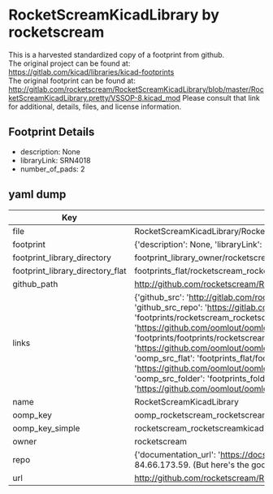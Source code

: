 # RocketScreamKicadLibrary by rocketscream  
This is a harvested standardized copy of a footprint from github.  
The original project can be found at:  
https://gitlab.com/kicad/libraries/kicad-footprints  
The original footprint can be found at:
http://gitlab.com/rocketscream/RocketScreamKicadLibrary/blob/master/RocketScreamKicadLibrary.pretty/VSSOP-8.kicad_mod
Please consult that link for additional, details, files, and license information.  
## Footprint Details
* description: None  
* libraryLink: SRN4018  
* number_of_pads: 2  
## yaml dump  
| Key | Value |  
| --- | --- |  
| file | RocketScreamKicadLibrary/RocketScreamKicadLibrary.pretty/SRN4018.kicad_mod |  
| footprint | {'description': None, 'libraryLink': 'SRN4018', 'number_of_pads': 2} |  
| footprint_library_directory | footprint_library_owner/rocketscream_RocketScreamKicadLibrary |  
| footprint_library_directory_flat | footprints_flat/rocketscream_rocketscreamkicadlibrary_srn4018/working |  
| github_path | http://github.com/rocketscream/RocketScreamKicadLibrary/blob/master/RocketScreamKicadLibrary.pretty/SRN4018.kicad_mod |  
| links | {'github_src': 'http://gitlab.com/rocketscream/RocketScreamKicadLibrary/blob/master/RocketScreamKicadLibrary.pretty/VSSOP-8.kicad_mod', 'github_src_repo': 'https://gitlab.com/kicad/libraries/kicad-footprints', 'oomp_bot': 'footprints/rocketscream_rocketscreamkicadlibrary_srn4018/working', 'oomp_bot_github': 'https://github.com/oomlout/oomlout_oomp_footprint_bot/tree/main/footprints/rocketscream_rocketscreamkicadlibrary_srn4018/working', 'oomp_doc': 'footprints/footprints/rocketscream/RocketScreamKicadLibrary/SRN4018/working/', 'oomp_doc_github': 'https://github.com/oomlout/oomlout_oomp_footprint_doc/tree/main/footprints/footprints/rocketscream/RocketScreamKicadLibrary/SRN4018/working', 'oomp_src_flat': 'footprints_flat/footprints_flat/rocketscream_rocketscreamkicadlibrary_srn4018/working', 'oomp_src_flat_github': 'https://github.com/oomlout/oomlout_oomp_footprint_src/tree/main/footprints_flat/rocketscream_rocketscreamkicadlibrary_srn4018/working', 'oomp_src_folder': 'footprints_folder/footprints_folder/rocketscream/RocketScreamKicadLibrary/SRN4018/working', 'oomp_src_folder_github': 'https://github.com/oomlout/oomlout_oomp_footprint_src/tree/main/footprints_folder/rocketscream/RocketScreamKicadLibrary/SRN4018/working'} |  
| name | RocketScreamKicadLibrary |  
| oomp_key | oomp_rocketscream_rocketscreamkicadlibrary_srn4018 |  
| oomp_key_simple | rocketscream_rocketscreamkicadlibrary_srn4018 |  
| owner | rocketscream |  
| repo | {'documentation_url': 'https://docs.github.com/rest/overview/resources-in-the-rest-api#rate-limiting', 'message': "API rate limit exceeded for 84.66.173.59. (But here's the good news: Authenticated requests get a higher rate limit. Check out the documentation for more details.)"} |  
| url | http://github.com/rocketscream/RocketScreamKicadLibrary |  

